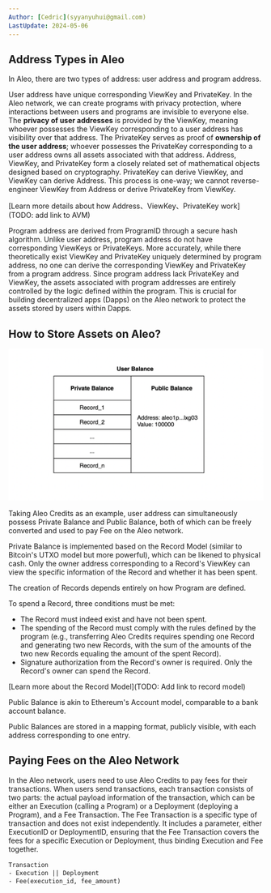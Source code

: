 ```yaml
---
Author: [Cedric](syyanyuhui@gmail.com)
LastUpdate: 2024-05-06 
---
```


## Address Types in Aleo

In Aleo, there are two types of address: user address and program address.

User address have unique corresponding ViewKey and PrivateKey. In the Aleo network, we can create programs with privacy protection, where interactions between users and programs are invisible to everyone else. The **privacy of user addresses** is provided by the ViewKey, meaning whoever possesses the ViewKey corresponding to a user address has visibility over that address. The PrivateKey serves as proof of **ownership of the user address**; whoever possesses the PrivateKey corresponding to a user address owns all assets associated with that address. Address, ViewKey, and PrivateKey form a closely related set of mathematical objects designed based on cryptography. PrivateKey can derive ViewKey, and ViewKey can derive Address. This process is one-way; we cannot reverse-engineer ViewKey from Address or derive PrivateKey from ViewKey.

[Learn more details about how Address、ViewKey、PrivateKey work](TODO: add link to AVM)

Program address are derived from ProgramID through a secure hash algorithm. Unlike user address, program address do not have corresponding ViewKeys or PrivateKeys. More accurately, while there theoretically exist ViewKey and PrivateKey uniquely determined by program address, no one can derive the corresponding ViewKey and PrivateKey from a program address. Since program address lack PrivateKey and ViewKey, the assets associated with program addresses are entirely controlled by the logic defined within the program. This is crucial for building decentralized apps (Dapps) on the Aleo network to protect the assets stored by users within Dapps.

## How to Store Assets on Aleo?

![user_balance](./images/user_balance.png)

Taking Aleo Credits as an example, user address can simultaneously possess Private Balance and Public Balance, both of which can be freely converted and used to pay Fee on the Aleo network.

Private Balance is implemented based on the Record Model (similar to Bitcoin's UTXO model but more powerful), which can be likened to physical cash. Only the owner address corresponding to a Record's ViewKey can view the specific information of the Record and whether it has been spent.

The creation of Records depends entirely on how Program are defined.

To spend a Record, three conditions must be met:

- The Record must indeed exist and have not been spent.
- The spending of the Record must comply with the rules defined by the program (e.g., transferring Aleo Credits requires spending one Record and generating two new Records, with the sum of the amounts of the two new Records equaling the amount of the spent Record).
- Signature authorization from the Record's owner is required. Only the Record's owner can spend the Record.

[Learn more about the Record Model](TODO: Add link to record model)

Public Balance is akin to Ethereum's Account model, comparable to a bank account balance.

Public Balances are stored in a mapping format, publicly visible, with each address corresponding to one entry.



## Paying Fees on the Aleo Network

In the Aleo network, users need to use Aleo Credits to pay fees for their transactions. When users send transactions, each transaction consists of two parts: the actual payload information of the transaction, which can be either an Execution (calling a Program) or a Deployment (deploying a Program), and a Fee Transaction. The Fee Transaction is a specific type of transaction and does not exist independently. It includes a parameter, either ExecutionID or DeploymentID, ensuring that the Fee Transaction covers the fees for a specific Execution or Deployment, thus binding Execution and Fee together.

```plaintext
Transaction
- Execution || Deployment
- Fee(execution_id, fee_amount)
```